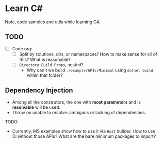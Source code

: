 # Learn C#

Note, code samples and utils while learning C#.

## TODO

- [ ] Code org:
  - [ ] Split by solutions, dirs, or namespaces? How to make sense for all of
        this? What is reasonable?
  - [ ] `Directory.Build.Props`, nested?
    - Why can't we build `./example/APIs/Minimal` using `dotnet build` within
      that folder?

## Dependency Injection

- Among all the construtors, the one with **most parameters** and is
  **resolvable** will be used.
- Throw on unable to resolve: ambigous or lacking of dependencies.

TODO:

- Currently, MS examples show how to use it via `Host` builder. How to use DI
  without those APIs? What are the bare minimum packages to import?
